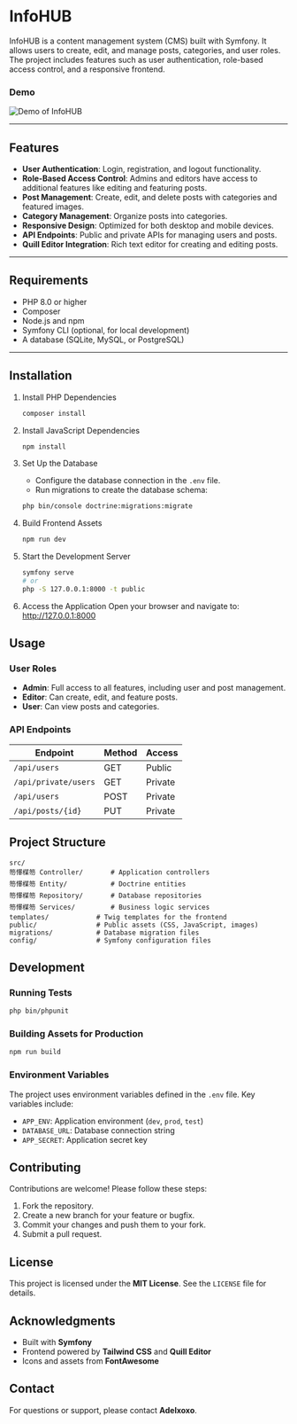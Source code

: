 # InfoHUB

InfoHUB is a content management system (CMS) built with Symfony. It allows users to create, edit, and manage posts, categories, and user roles. The project includes features such as user authentication, role-based access control, and a responsive frontend.

### Demo
![Demo of InfoHUB](public/assets/infohub.jpg)

---

## Features

- **User Authentication**: Login, registration, and logout functionality.
- **Role-Based Access Control**: Admins and editors have access to additional features like editing and featuring posts.
- **Post Management**: Create, edit, and delete posts with categories and featured images.
- **Category Management**: Organize posts into categories.
- **Responsive Design**: Optimized for both desktop and mobile devices.
- **API Endpoints**: Public and private APIs for managing users and posts.
- **Quill Editor Integration**: Rich text editor for creating and editing posts.

---

## Requirements

- PHP 8.0 or higher
- Composer
- Node.js and npm
- Symfony CLI (optional, for local development)
- A database (SQLite, MySQL, or PostgreSQL)

---

## Installation

1. Install PHP Dependencies
   ```bash
   composer install
   ```

2. Install JavaScript Dependencies
   ```bash
   npm install
   ```

3. Set Up the Database
   * Configure the database connection in the `.env` file.
   * Run migrations to create the database schema:
   ```bash
   php bin/console doctrine:migrations:migrate
   ```

4. Build Frontend Assets
   ```bash
   npm run dev
   ```

5. Start the Development Server
   ```bash
   symfony serve
   # or
   php -S 127.0.0.1:8000 -t public
   ```

6. Access the Application
   Open your browser and navigate to: http://127.0.0.1:8000

## Usage

### User Roles
* **Admin**: Full access to all features, including user and post management.
* **Editor**: Can create, edit, and feature posts.
* **User**: Can view posts and categories.

### API Endpoints

| Endpoint | Method | Access |
|----------|--------|--------|
| `/api/users` | GET | Public |
| `/api/private/users` | GET | Private |
| `/api/users` | POST | Private |
| `/api/posts/{id}` | PUT | Private |

## Project Structure

```
src/
笏懌楳笏 Controller/       # Application controllers
笏懌楳笏 Entity/           # Doctrine entities
笏懌楳笏 Repository/       # Database repositories
笏懌楳笏 Services/         # Business logic services
templates/            # Twig templates for the frontend
public/               # Public assets (CSS, JavaScript, images)
migrations/           # Database migration files
config/               # Symfony configuration files
```

## Development

### Running Tests
```bash
php bin/phpunit
```

### Building Assets for Production
```bash
npm run build
```

### Environment Variables
The project uses environment variables defined in the `.env` file. Key variables include:
* `APP_ENV`: Application environment (`dev`, `prod`, `test`)
* `DATABASE_URL`: Database connection string
* `APP_SECRET`: Application secret key

## Contributing
Contributions are welcome! Please follow these steps:
1. Fork the repository.
2. Create a new branch for your feature or bugfix.
3. Commit your changes and push them to your fork.
4. Submit a pull request.

## License
This project is licensed under the **MIT License**. See the `LICENSE` file for details.

## Acknowledgments
* Built with **Symfony**
* Frontend powered by **Tailwind CSS** and **Quill Editor**
* Icons and assets from **FontAwesome**

## Contact
For questions or support, please contact **Adelxoxo**.
